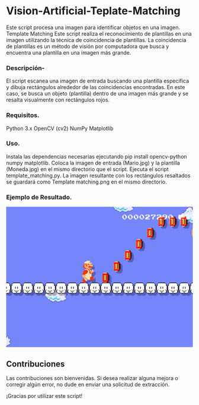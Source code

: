# Vision-Artificial-Teplate-Matching
Este script procesa una imagen para identificar objetos en una imagen. 
Template Matching
Este script realiza el reconocimiento de plantillas en una imagen utilizando la técnica de coincidencia de plantillas. La coincidencia de plantillas es un método de visión por computadora que busca y encuentra una plantilla en una imagen más grande.

### Descripción-
El script escanea una imagen de entrada buscando una plantilla específica y dibuja rectángulos alrededor de las coincidencias encontradas. En este caso, se busca un objeto (plantilla) dentro de una imagen más grande y se resalta visualmente con rectángulos rojos.

### Requisitos.

Python 3.x
OpenCV (cv2)
NumPy
Matplotlib
### Uso.
Instala las dependencias necesarias ejecutando pip install opencv-python numpy matplotlib.
Coloca la imagen de entrada (Mario.jpg) y la plantilla (Moneda.jpg) en el mismo directorio que el script.
Ejecuta el script template_matching.py.
La imagen resultante con los rectángulos resaltados se guardará como Template matching.png en el mismo directorio.
### Ejemplo de Resultado.

![Template-matching.png](https://github.com/deaangelg/Vision-Artificial-Teplate-Matching/blob/6caf445d81180e8bed828780c8fde1aac31aab2f/Template%20matching.png)


## Contribuciones

Las contribuciones son bienvenidas. Si desea realizar alguna mejora o corregir algún error, no dude en enviar una solicitud de extracción.

¡Gracias por utilizar este script!
